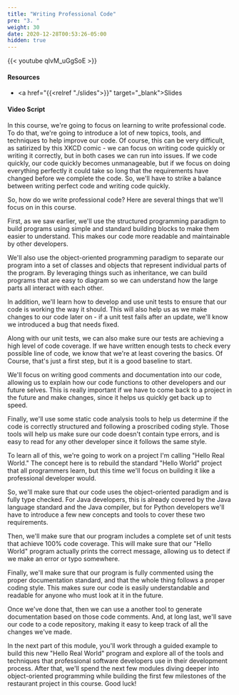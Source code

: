 ```yaml
---
title: "Writing Professional Code"
pre: "3. "
weight: 30
date: 2020-12-28T00:53:26-05:00
hidden: true
---
```


{{< youtube qIvM_uGgSoE >}}

#### Resources

* <a href="{{<relref "./slides">}}" target="_blank">Slides</a>

#### Video Script

In this course, we're going to focus on learning to write professional code. To do that, we're going to introduce a lot of new topics, tools, and techniques to help improve our code. Of course, this can be very difficult, as satirized by this XKCD comic - we can focus on writing code quickly or writing it correctly, but in both cases we can run into issues. If we code quickly, our code quickly becomes unmanageable, but if we focus on doing everything perfectly it could take so long that the requirements have changed before we complete the code. So, we'll have to strike a balance between writing perfect code and writing code quickly. 

So, how do we write professional code? Here are several things that we'll focus on in this course.

First, as we saw earlier, we'll use the structured programming paradigm to build programs using simple and standard building blocks to make them easier to understand. This makes our code more readable and maintainable by other developers.

We'll also use the object-oriented programming paradigm to separate our program into a set of classes and objects that represent individual parts of the program. By leveraging things such as inheritance, we can build programs that are easy to diagram so we can understand how the large parts all interact with each other.

In addition, we'll learn how to develop and use unit tests to ensure that our code is working the way it should. This will also help us as we make changes to our code later on - if a unit test fails after an update, we'll know we introduced a bug that needs fixed.

Along with our unit tests, we can also make sure our tests are achieving a high level of code coverage. If we have written enough tests to check every possible line of code, we know that we're at least covering the basics. Of Course, that's just a first step, but it is a good baseline to start.

We'll focus on writing good comments and documentation into our code, allowing us to explain how our code functions to other developers and our future selves. This is really important if we have to come back to a project in the future and make changes, since it helps us quickly get back up to speed.

Finally, we'll use some static code analysis tools to help us determine if the code is correctly structured and following a proscribed coding style. Those tools will help us make sure our code doesn't contain type errors, and is easy to read for any other developer since it follows the same style.

To learn all of this, we're going to work on a project I'm calling "Hello Real World." The concept here is to rebuild the standard "Hello World" project that all programmers learn, but this time we'll focus on building it like a professional developer would. 

So, we'll make sure that our code uses the object-oriented paradigm and is fully type checked. For Java developers, this is already covered by the Java language standard and the Java compiler, but for Python developers we'll have to introduce a few new concepts and tools to cover these two requirements. 

Then, we'll make sure that our program includes a complete set of unit tests that achieve 100% code coverage. This will make sure that our "Hello World" program actually prints the correct message, allowing us to detect if we make an error or typo somewhere. 

Finally, we'll make sure that our program is fully commented using the proper documentation standard, and that the whole thing follows a proper coding style. This makes sure our code is easily understandable and readable for anyone who must look at it in the future. 

Once we've done that, then we can use a another tool to generate documentation based on those code comments. And, at long last, we'll save our code to a code repository, making it easy to keep track of all the changes we've made. 

In the next part of this module, you'll work through a guided example to build this new "Hello Real World" program and explore all of the tools and techniques that professional software developers use in their development process. After that, we'll spend the next few modules diving deeper into object-oriented programming while building the first few milestones of the restaurant project in this course. Good luck!




